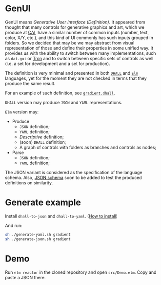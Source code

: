 # GenUI

GenUI means _Generative User Interface (Definition)_. It appeared from thought that many controls for generative graphics and art, which we produce at [CAI](https://cai.jetbrains.com/), have a similar number of common inputs (number, text, color, X/Y, etc.), and this kind of UI commonly has such inputs grouped in folders. So we decided that may be we may abstract from visual representation of those and define their properties in some unified way. It provides us with the ability to switch between many implementations, such as `dat.gui` or [Tron](https://github.com/shamansir/tron-gui) and to switch between specific sets of controls as well (i.e. a set for development and a set for production).

The definition is very minimal and presented in both [`DHALL`](https://dhall-lang.org/) and [`Elm`](https://elm-lang.org/) languages, yet for the moment they are not checked in terms that they produce the same result.

For an example of such definition, see [`gradient.dhall`](https://github.com/shamansir/genui/blob/main/gui/gradient.dhall).

`DHALL` version may produce `JSON` and `YAML` representations.

`Elm` version may:

* Produce
    * `JSON` definition;
    * `YAML` definition;
    * _Descriptive_ definition;
    * (soon) `DHALL` definition;
    * A graph of controls with folders as branches and controls as nodes;
* Parse
    * `JSON` definition;
    * `YAML` definition;

The JSON variant is considered as the specification of the language schema. Also, [JSON schema](https://json-schema.org/) soon to be added to test the produced definitions on similarity.

# Generate example

Install `dhall-to-json` and `dhall-to-yaml`. ([How to install](https://docs.dhall-lang.org/tutorials/Getting-started_Generate-JSON-or-YAML.html#installation))

And run:

```bash
sh ./generate-yaml.sh gradient
sh ./generate-json.sh gradient
```

# Demo

Run `elm reactor` in the cloned repository and open `src/Demo.elm`. Copy and paste a JSON there.
